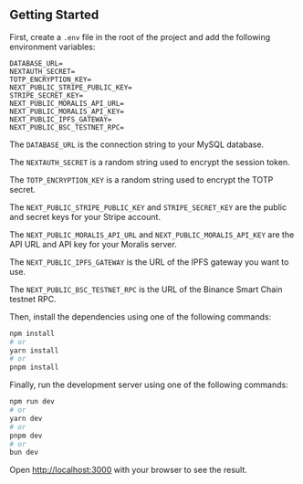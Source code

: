 ## Getting Started

First, create a `.env` file in the root of the project and add the following environment variables:
```env
DATABASE_URL=
NEXTAUTH_SECRET=
TOTP_ENCRYPTION_KEY=
NEXT_PUBLIC_STRIPE_PUBLIC_KEY=
STRIPE_SECRET_KEY=
NEXT_PUBLIC_MORALIS_API_URL=
NEXT_PUBLIC_MORALIS_API_KEY=
NEXT_PUBLIC_IPFS_GATEWAY=
NEXT_PUBLIC_BSC_TESTNET_RPC=
```
The `DATABASE_URL` is the connection string to your MySQL database. 

The `NEXTAUTH_SECRET` is a random string used to encrypt the session token. 

The `TOTP_ENCRYPTION_KEY` is a random string used to encrypt the TOTP secret. 

The `NEXT_PUBLIC_STRIPE_PUBLIC_KEY` and `STRIPE_SECRET_KEY` are the public and secret keys for your Stripe account. 

The `NEXT_PUBLIC_MORALIS_API_URL` and `NEXT_PUBLIC_MORALIS_API_KEY` are the API URL and API key for your Moralis server. 

The `NEXT_PUBLIC_IPFS_GATEWAY` is the URL of the IPFS gateway you want to use. 

The `NEXT_PUBLIC_BSC_TESTNET_RPC` is the URL of the Binance Smart Chain testnet RPC.

Then, install the dependencies using one of the following commands:
    
```bash
npm install
# or
yarn install
# or
pnpm install
```

Finally, run the development server using one of the following commands:

```bash
npm run dev
# or
yarn dev
# or
pnpm dev
# or
bun dev
```

Open [http://localhost:3000](http://localhost:3000) with your browser to see the result.